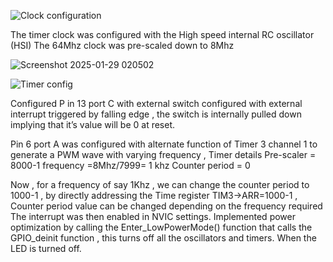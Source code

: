 
 ![Clock configuration](https://github.com/user-attachments/assets/e54887ae-61bf-4eef-b89f-046a45f8d72a)

The timer clock was configured with the High speed internal RC oscillator (HSI) The 64Mhz clock was pre-scaled down to 8Mhz

![Screenshot 2025-01-29 020502](https://github.com/user-attachments/assets/6ab281e9-b737-4ce6-b977-4493d25ea279)

![Timer config](https://github.com/user-attachments/assets/bd054bb6-c013-4271-8f1b-6ee3c71bf203)

Configured P in 13 port C with external switch  configured with external interrupt triggered by falling edge , the switch is internally pulled down implying that it’s value will be 0 at reset.

Pin 6 port A was configured with alternate function of Timer 3 channel 1 to generate a PWM wave with varying frequency , Timer details
Pre-scaler = 8000-1      frequency =8Mhz/7999= 1 khz
Counter period = 0

Now , for a frequency of say 1Khz , we can change the counter period to 1000-1 , by directly addressing the Time register TIM3->ARR=1000-1 , Counter period value can be changed depending on the frequency required
The interrupt was then enabled in NVIC settings.
Implemented power optimization by calling the Enter_LowPowerMode() function that calls the GPIO_deinit function , this turns off all the oscillators and timers. When the LED is turned off.

